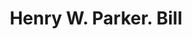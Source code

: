 ---
doi: 10.7916/D88K8N42
date_other: '1903'
date_other_textual: '1903'
form: printed ephemera
genre:
- Invoices
name:
- Henry W. Parker
object_in_context_url: https://biggert.cul.columbia.edu/items/view/ave_biggert_00779
subject_hierarchical_geographic:
- Manchester, New Hampshire, United States
subject_name:
- Henry W. Parker
title: Henry W. Parker. Bill
sort_title: Henry W. Parker. Bill
call_number: ave_biggert_00779
coordinates:
- 42.990833333333335,-71.46361111111112
pid: ave_biggert_00779
identifiers: ave_biggert_00779
thumbnail: https://derivativo-1.library.columbia.edu/iiif/2/ldpd:345436/full/!256,256/0/native.jpg
permalink: "/biggert/ave_biggert_00779/"
layout: iiif-image-page
---